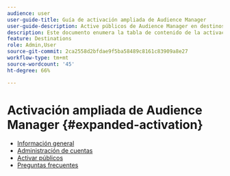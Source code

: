 ```yaml
---
audience: user
user-guide-title: Guía de activación ampliada de Audience Manager
user-guide-description: Active públicos de Audience Manager en destinos sociales y publicitarios mediante la activación ampliada de Audience Manager.
description: Este documento enumera la tabla de contenido de la activación expandida de Adobe Audience Manager
feature: Destinations
role: Admin,User
source-git-commit: 2ca2558d2bfdae9f5ba58489c8161c83909a8e27
workflow-type: tm+mt
source-wordcount: '45'
ht-degree: 66%

---
```



# Activación ampliada de Audience Manager {#expanded-activation}

* [Información general](./overview.md)
* [Administración de cuentas](./administration.md)
* [Activar públicos](./activate-audiences.md)
* [Preguntas frecuentes](./faq.md)
